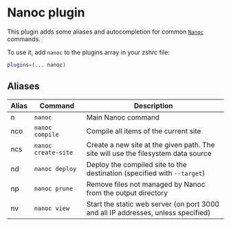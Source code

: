 # Nanoc plugin

This plugin adds some aliases and autocompletion for common
[`Nanoc`](https://nanoc.ws) commands.

To use it, add `nanoc` to the plugins array in your zshrc file:

```zsh
plugins=(... nanoc)
```

## Aliases

| Alias | Command             | Description                                                                       |
| ----- | ------------------- | --------------------------------------------------------------------------------- |
| n     | `nanoc`             | Main Nanoc command                                                                |
| nco   | `nanoc compile`     | Compile all items of the current site                                             |
| ncs   | `nanoc create-site` | Create a new site at the given path. The site will use the filesystem data source |
| nd    | `nanoc deploy`      | Deploy the compiled site to the destination (specified with `--target`)           |
| np    | `nanoc prune`       | Remove files not managed by Nanoc from the output directory                       |
| nv    | `nanoc view`        | Start the static web server (on port 3000 and all IP addresses, unless specified) |
